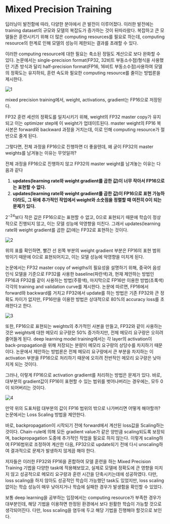 # Mixed Precision Training

딥러닝이 발전함에 따라, 다양한 분야에서 큰 발전이 이루어졌다. 이러한 발전에는 training dataset의 규모와 모델의 복잡도가 증가하는 것이 뒤따라왔다. 복잡하고 큰 모델들은 훈련시키기 위해 더 많은 computing resources를 필요로 하는데, computing resource의 한계로 인해 모델의 성능이 제한되는 결과를 초래할 수 있다.

이러한 computing resource에 대한 필요는 축소된 정밀도 계산으로 보다 완화할 수 있다. 논문에서는 single-precision format(FP32, 32비트 부동소수점)형식을 사용했던 기존 방식과 달리 half-precision format(FP16, 16비트 부동소수점)사용하여 모델의 정확도는 유지하되, 훈련 속도와 필요한 computing resource를 줄이는 방법론을 제시한다.

![1](https://user-images.githubusercontent.com/74291999/205461302-ce2a0e3d-d8b7-4927-bcb2-79e69b4e5f56.png)

mixed precision training에서, weight, activations, gradient는 FP16으로 저장된다.

FP32 훈련 세션의 정확도를 일치시키기 위해, weight의 FP32 master copy가 유지되고 이는 optimizer step에 이 weight가 업데이트된다. master weight의 FP16 복사본은 forward와 backward 과정을 거치는데, 이로 인해 computing resource가 절반으로 줄게 된다.



그렇다면, 전체 과정을 FP16으로 진행하면 더 좋을텐데, 왜 굳이 FP32의 master weights를 남겨놓는 이유는 무엇일까?

전체 과정을 FP16으로 진행하지 않고 FP32의 master weight를 남겨놓는 이유는 다음과 같다

1. **updates(learning rate와 weight gradient를 곱한 값)이 너무 작아서 FP16으로는 표현할 수 없다.**
2. **updates(learning rate와 weight gradient를 곱한 값)이 FP16으로 표현 가능하더라도, 그 뒤에 추가적인 작업에서 weight와 소숫점을 정렬할 때 여전히 0이 되는 문제가 있다.**

$2^{-24}$보다 작은 값은 FP16으로는 표현할 수 없고, 0으로 표현되기 때문에 학습이 정상적으로 진행되지 않고, 이는 모델 성능에 악영향을 미친다. 그래서 updates(learning rate와 weight gradient를 곱한 값)에는 FP32로 표현하는 것이다.

![2](https://user-images.githubusercontent.com/74291999/205461304-7ef2653e-4ef5-4640-b0e3-3dca3292de2a.png)

위의 표를 확인하면, 빨간 선 왼쪽 부분의 weight gradient 부분은 FP16의 표현 범위 밖이기 때문에 0으로 표현되어지고, 이는 모델 성능에 악영향을 미치게 된다.



논문에서는 FP32 master copy of weigths의 필요성을 설명하기 위해, 중국어 음성 인식 모델을 기준으로 FP32를 사용한 baseline(파란색)과, 현재 제안하는 방법인 FP16과 FP32를 같이 사용하는 방법(주황색), 마지막으로 FP16만 이용한 방법(초록색) 각각의 training and validation curve를 제시한다. 논문에 따르면, FP16에서 forward와 backward를 거치고 FP32에서 update를 하는 방법은 기존 FP32와 큰 정확도 차이가 없지만, FP16만을 이용한 방법은 상대적으로 80%의 accuracy loss를 초래한다고 한다. 

![3](https://user-images.githubusercontent.com/74291999/205461305-207d61a7-1e49-4e48-85a3-8c9034967221.png)

또한, FP16으로 표현되는 weights의 추가적인 사본을 만들고, FP32와 같이 사용하는 것은 weights에 대한 메모리 요구량은 50% 증가하지만, 전체 메모리 요구량은 오히려 줄어들게 된다. deep learning model training에서는 각 layer의 activation이 back-propagation을 위해 저장되는 분량이 메모리 요구량의 상당수를 차지하기 때문이다. 논문에서 제안하는 방법론은 전체 메모리 요구량에서 큰 부분을 차지하는 이 activation 부분을 FP16으로 처리하기 때문에 오히려 전반적인 메모리 요구량은 낮아지게 되는 것이다.



그러나, 이렇게 FP16으로 activation gradient를 처리하는 방법은 문제가 있다. 바로, 대부분의 gradient값이 FP16이 표현할 수 있는 범위를 벗어나버리는 경우에는, 모두 0이 되어버리는 것이다.

![4](https://user-images.githubusercontent.com/74291999/205461306-1631d151-02f1-43e6-8e25-38f988a5d0ed.png)

만약 위의 도표처럼 대부분의 값이 FP16 범위의 밖으로 나가버리면 어떻게 해야할까? 논문에서는 Loss Scaling 방법을 제안한다.



바로, backpropagation이 시작되기 전에 forward에서 계산된 loss값을 Scaling하는 것이다. Chain-rule에 의해 모든 gradient value가 같은 양만큼 scaling되도록 보장되며, backpropagation 도중에 추가적인 작업을 필요로 하지 않는다. 이렇게 scaling하여 FP16범위로 조정하여 계산한 다음, FP32으로 update되기 전에 다시 unscaling하여 결과적으로 문제가 발생하지 않게끔 해야 한다.



저자들은 이러한 FP32와 FP16을 혼합하여 모델 훈련을 하는 Mixed Precision Training 기법을 다양한 task에 적용해보았고, 실제로 모델에 정확도에 큰 영향을 미치지 않고 성공적으로 메모리 요구량과 훈련 시간을 단축시키는데에 성공하였다. 다만, loss scaling을 하지 않아도 성공적인 학습이 가능했던 task도 있었지만, loss scaling 없이는 학습 성능이 매우 낮아지거나 학습에 실패한 경우가 발생함을 확인할 수 있었다.

보통 deep learning을 공부하는 입장에서는 computing resource가 부족한 경우가 대부분인데, 해당 기법을 이용하면 한정된 환경에서 보다 원활한 학습이 가능할 것으로 생각되어진다. 다만, loss scaling을 염두에 두고 해당 기법을 진행해야 할것으로 보인다.
